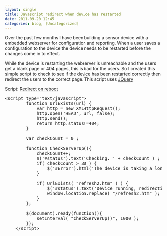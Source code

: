 ```yaml
---
layout: single
title: Javascript redirect when device has restarted 
date: 2011-09-20 12:45
categories: blog, [Uncategorized]
---
```

Over the past few months I have been building a sensor device with a embedded webserver for configuration and reporting. When a user saves a configuration to the device the device needs to be restarted before the changes come in to effect.

While the device is restarting the webserver is unreachable and the users get a blank page or 404 pages, this is bad for the users. So I created this simple script to check to see if the device has been restarted correctly then redirect the users to the correct page. This script uses <a href="http://jquery.com/">JQuery</a>

Script: <a href="/public/uploads/2011/09/refresh.txt">Redirect on reboot</a>
<code></code>
<pre>&lt;script type="text/javascript"&gt;
		function UrlExists(url) {
			var http = new XMLHttpRequest();
			http.open('HEAD', url, false);
			http.send();
			return http.status!=404;
		}

		var checkCount = 0 ; 

		function CheckServerUp(){
			checkCount++; 
			$('#status').text('Checking. ' + checkCount ) ;			
			if( checkCount &gt; 30 ) {
				$('#Error').html('The device is taking a long time to reboot, &lt;a href="/refresh2.htm"&gt;Click here to continue&lt;/a&gt;' + checkCount ) ;
			}

			if( UrlExists( "refresh2.htm" ) ) {
				$('#status').text('Device running, redirecting...') ; 
				window.location.replace( "/refresh2.htm" );				
			}
		};

		$(document).ready(function(){
			setInterval( "CheckServerUp()", 1000 );			
		});
	&lt;/script&gt;</pre>
&nbsp;
